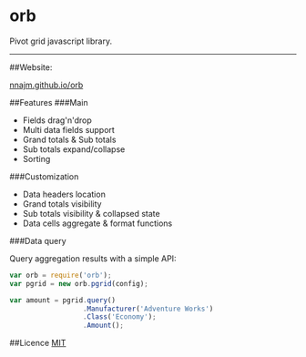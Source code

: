 orb
===

Pivot grid javascript library.
<hr/>

##Website:

[nnajm.github.io/orb](http://nnajm.github.io/orb/)

##Features
###Main
- Fields drag'n'drop
- Multi data fields support
- Grand totals &amp; Sub totals
- Sub totals expand/collapse
- Sorting

###Customization
- Data headers location	
- Grand totals visibility	
- Sub totals visibility &amp; collapsed state	
- Data cells aggregate &amp; format functions	

###Data query

Query aggregation results with a simple API:

```javascript
var orb = require('orb');
var pgrid = new orb.pgrid(config);

var amount = pgrid.query()
                  .Manufacturer('Adventure Works')
                  .Class('Economy');
                  .Amount();
```


##Licence
[MIT](https://github.com/nnajm/orb/blob/master/LICENSE)
